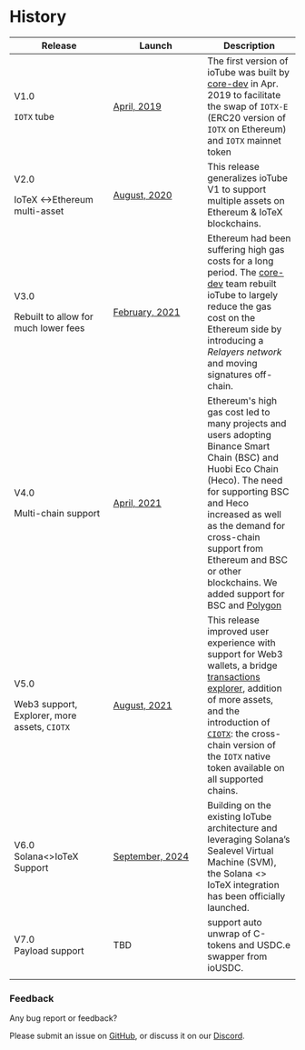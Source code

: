 # History



<table><thead><tr><th width="158.81745285331596">Release</th><th width="150">Launch</th><th>Description</th></tr></thead><tbody><tr><td><p>V1.0</p><p><code>IOTX</code> tube</p></td><td><a href="https://iotex.medium.com/everything-you-need-to-know-about-iotex-mainnet-alpha-b8d790e0bd55">April, 2019</a></td><td>The first version of ioTube was built by <a href="https://stake.iotex.io/delegate/5d27b3ac3324884dffd93ef9">core-dev</a> in Apr. 2019 to facilitate the swap of <code>IOTX-E</code> (ERC20 version of <code>IOTX</code> on Ethereum) and <code>IOTX</code> mainnet token</td></tr><tr><td><p>V2.0</p><p>IoTeX &#x3C;->Ethereum multi-asset</p></td><td><a href="https://iotex.medium.com/iotube-cross-chain-bridge-to-connect-iotex-with-the-blockchain-universe-b0f5b08c1943">August, 2020</a></td><td>This release generalizes ioTube V1 to support multiple assets on Ethereum &#x26; IoTeX blockchains.</td></tr><tr><td><p>V3.0</p><p>Rebuilt to allow for much lower fees</p></td><td><a href="https://community.iotex.io/t/iotube-v3-faster-cheaper-and-unified/2001">February, 2021</a></td><td>Ethereum had been suffering high gas costs for a long period. The <a href="https://stake.iotex.io/delegate/5d27b3ac3324884dffd93ef9">core-dev</a> team rebuilt ioTube to largely reduce the gas cost on the Ethereum side by introducing a <em>Relayers network</em> and moving signatures off-chain.</td></tr><tr><td><p>V4.0</p><p>Multi-chain support</p></td><td><a href="https://medium.com/iotex/iotube-v4-cross-chain-bridge-for-iotex-ethereum-and-binance-smart-chain-9670c86723e2">April, 2021</a></td><td>Ethereum's high gas cost led to many projects and users adopting Binance Smart Chain (BSC) and Huobi Eco Chain (Heco). The need for supporting BSC and Heco increased as well as the demand for cross-chain support from Ethereum and BSC or other blockchains. We added support for BSC and <a href="https://iotex.medium.com/iotube-v4-iotex-polygon-matic-cross-chain-token-swaps-are-live-bb2ae5bf41b4">Polygon</a></td></tr><tr><td><p>V5.0</p><p>Web3 support, Explorer, more assets, <code>CIOTX</code></p></td><td><a href="https://iotex.io/blog/cross-chain-polygon-web3/">August, 2021</a></td><td>This release improved user experience with support for Web3 wallets, a bridge <a href="https://github.com/iotubeproject/ioTube">transactions explorer</a>, addition of more assets, and the introduction of <a href="https://iotube.org/ciotx"><code>CIOTX</code></a>: the cross-chain version of the <code>IOTX</code> native token available on all supported chains.</td></tr><tr><td>V6.0<br>Solana&#x3C;>IoTeX Support</td><td><a href="https://depinscan.io/news/2024-09-16/iotex-launches-solana-bridge">September, 2024</a></td><td>Building on the existing IoTube architecture and leveraging Solana’s Sealevel Virtual Machine (SVM), the Solana &#x3C;> IoTeX integration has been officially launched.</td></tr><tr><td>V7.0<br>Payload support</td><td>TBD</td><td>support auto unwrap of C-tokens and USDC.e swapper from ioUSDC.</td></tr><tr><td></td><td></td><td></td></tr></tbody></table>

### Feedback

Any bug report or feedback?&#x20;

Please submit an issue on [GitHub](https://github.com/iotubeproject/ioTube/issues/new/choose), or discuss it on our [Discord](https://discord.gg/jRqqSyGfUD).
